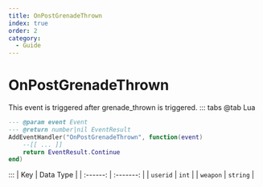 ```yaml
---
title: OnPostGrenadeThrown
index: true
order: 2
category:
  - Guide
---
```


# OnPostGrenadeThrown
This event is triggered after grenade_thrown is triggered.
::: tabs
@tab Lua
```lua
--- @param event Event
--- @return number|nil EventResult
AddEventHandler("OnPostGrenadeThrown", function(event)
    --[[ ... ]]
    return EventResult.Continue
end)
```

:::
|    Key   | Data Type |
| :------: | :-------: |
| `userid` |   `int`   |
| `weapon` |  `string` |